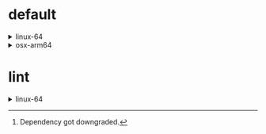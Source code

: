 # default

<details>
<summary>linux-64</summary>

|Dependency|Before|After|Change|Explicit|
|-|-|-|-|-|
|new-package||0.10.1|Added|true|
|removed-package|0.10.1||Removed|true|
|bpy|0.10.1|2.10.1|Major Upgrade|true|
|polars|herads_0|herads_1|Only build string|true|
|python|0.10.0|0.10.1|Patch Upgrade|false|

</details>

<details>
<summary>osx-arm64</summary>

|Dependency|Before|After|Change|Explicit|
|-|-|-|-|-|
|polars[^2]|0.10.0|0.9.1|Minor Downgrade|true|
|python|0.10.0|0.10.1|Patch Upgrade|true|

</details>

# lint

<details>
<summary>linux-64</summary>

|Dependency|Before|After|Change|Explicit|
|-|-|-|-|-|
|polars|0.10.0|0.10.1|Patch Upgrade|true|
|python|0.10.0|0.10.1|Patch Upgrade|false|

</details>

[^1]: **Bold** means explicit dependency.
[^2]: Dependency got downgraded.
